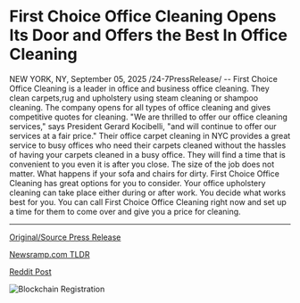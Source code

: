 # First Choice Office Cleaning Opens Its Door and Offers the Best In Office Cleaning

NEW YORK, NY, September 05, 2025 /24-7PressRelease/ -- First Choice Office Cleaning is a leader in office and business office cleaning. They clean carpets,rug and upholstery using steam cleaning or shampoo cleaning. The company opens for all types of office cleaning and gives competitive quotes for cleaning.  "We are thrilled to offer our office cleaning services," says President Gerard Kocibelli, "and will continue to offer our services at a fair price."  Their office carpet cleaning in NYC provides a great service to busy offices who need their carpets cleaned without the hassles of having your carpets cleaned in a busy office. They will find a time that is convenient to you even it is after you close. The size of the job does not matter.  What happens if your sofa and chairs for dirty. First Choice Office Cleaning has great options for you to consider. Your office upholstery cleaning can take place either during or after work. You decide what works best for you.  You can call First Choice Office Cleaning right now and set up a time for them to come over and give you a price for cleaning. 

---

[Original/Source Press Release](https://www.24-7pressrelease.com/press-release/526470/first-choice-office-cleaning-opens-its-door-and-offers-the-best-in-office-cleaning)
                    

[Newsramp.com TLDR](https://newsramp.com/curated-news/nyc-office-cleaning-leader-expands-flexible-carpet-upholstery-services/6a2ca51923680c63a5461cb9014c917d) 

 



[Reddit Post](https://www.reddit.com/r/Business_NewsRamp/comments/1n8ynh1/nyc_office_cleaning_leader_expands_flexible/) 



![Blockchain Registration](https://cdn.newsramp.app/24-7PressRelease/qrcode/259/5/ellekkjH.webp)